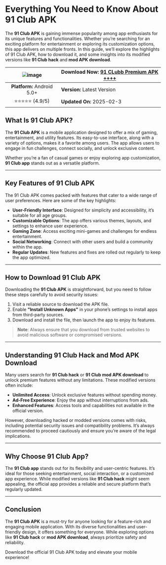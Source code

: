 # Everything You Need to Know About 91 Club APK 

The **91 Club APK** is gaining immense popularity among app enthusiasts for its unique features and functionalities. Whether you’re searching for an exciting platform for entertainment or exploring its customization options, this app delivers on multiple fronts. In this guide, we’ll explore the highlights of 91 Club APK, how to download it, and some insights into its modified versions like **91 Club hack** and **mod APK download**.

|![image](https://encrypted-tbn0.gstatic.com/images?q=tbn:ANd9GcQ11Nt4-wFfyL0o-haoSohCp43Jkhd3v0ypJw&s)| **Download Now:** [91 CLubb Premium APK ++++ ]() |
|:--------------------------------------------------------------:|---------------------------------------------------------|
| **Platform:** Android 5.0+                                     | **Version:** Latest Version                                   |
| ⭐⭐⭐⭐⭐ (4.9/5)                                                 | **Updated On:** 2025-02-3                              |


## What Is 91 Club APK?

The **91 Club APK** is a mobile application designed to offer a mix of gaming, entertainment, and utility features. Its easy-to-use interface, along with a variety of options, makes it a favorite among users. The app allows users to engage in fun challenges, connect socially, and unlock exclusive content.

Whether you’re a fan of casual games or enjoy exploring app customization, **91 Club app** stands out as a versatile platform.

---

## Key Features of 91 Club APK

The 91 Club APK comes packed with features that cater to a wide range of user preferences. Here are some of the key highlights:

- **User-Friendly Interface**: Designed for simplicity and accessibility, it’s suitable for all age groups.
- **Customizable Options**: The app offers various themes, layouts, and settings to enhance user experience.
- **Gaming Zone**: Access exciting mini-games and challenges for endless entertainment.
- **Social Networking**: Connect with other users and build a community within the app.
- **Regular Updates**: New features and fixes are rolled out regularly to keep the app optimized.

---

## How to Download 91 Club APK

Downloading the **91 Club APK** is straightforward, but you need to follow these steps carefully to avoid security issues:

1. Visit a reliable source to download the APK file.
2. Enable **"Install Unknown Apps"** in your phone’s settings to install apps from third-party sources.
3. Download and install the file, then launch the app to enjoy its features.

> **Note**: Always ensure that you download from trusted websites to avoid malicious software or compromised versions.

---

## Understanding 91 Club Hack and Mod APK Download

Many users search for **91 Club hack** or **91 Club mod APK download** to unlock premium features without any limitations. These modified versions often include:

- **Unlimited Access**: Unlock exclusive features without spending money.
- **Ad-Free Experience**: Enjoy the app without interruptions from ads.
- **Enhanced Features**: Access tools and capabilities not available in the official version.

However, downloading hacked or modded versions comes with risks, including potential security issues and compatibility problems. It’s always recommended to proceed cautiously and ensure you’re aware of the legal implications.

---

## Why Choose 91 Club App?

The **91 Club app** stands out for its flexibility and user-centric features. It’s ideal for those seeking entertainment, social interaction, or a customized app experience. While modified versions like **91 Club hack** might seem appealing, the official app provides a reliable and secure platform that’s regularly updated.

---

## Conclusion

The **91 Club APK** is a must-try for anyone looking for a feature-rich and engaging mobile application. With its diverse functionalities and user-friendly design, it offers something for everyone. While exploring options like **91 Club hack** or **mod APK download**, always prioritize safety and reliability.

Download the official 91 Club APK today and elevate your mobile experience!
